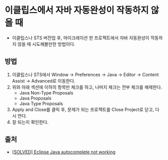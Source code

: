 # 이클립스에서 자바 자동완성이 작동하지 않을 때

- 이클립스나 STS 버전업 후, 마이크레이션 한 프로젝트에서 자바 자동완성이 작동하지 않을 때 시도해볼만한 방법이다.

## 방법

1. 이클립스나 STS에서 Window -> Preferences -> Java -> Editor -> Content Assist -> Advanced로 이동한다.
2. 위와 아래 섹션에 이하의 항목만 체크를 하고, 나머지 체크는 전부 체크를 해제한다.
   - Java Non-Type Proposals 
   - Java Proposals 
   - Java Type Proposals
3. Apply and Close를 클릭 후, 문제가 되는 프로젝트를 Close Project로 닫고, 다시 연다.
4. 잘 되는지 확인한다.

## 출처

- [[SOLVED] Eclipse Java autocomplete not working](https://www.chrisnewland.com/solved-eclipse-java-autocomplete-not-working-259)